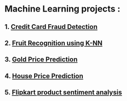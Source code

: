 # Machine Learning projects : 

## 1. [Credit Card Fraud Detection](https://github.com/HeadHunter28/MachineLearning/tree/69587e5936a79ac460b61ecfe780a4dad209c22b/ML/Credit%20Card%20Fraud%20Detection)

## 2. [Fruit Recognition using K-NN](https://github.com/HeadHunter28/MachineLearning/tree/69587e5936a79ac460b61ecfe780a4dad209c22b/ML/Fruit%20Recognition-%20KNN)

## 3. [Gold Price Prediction](https://github.com/HeadHunter28/MachineLearning/tree/69587e5936a79ac460b61ecfe780a4dad209c22b/ML/Gold%20Price%20Prediction)

## 4. [House Price Prediction](https://github.com/HeadHunter28/MachineLearning/tree/69587e5936a79ac460b61ecfe780a4dad209c22b/ML/House%20Price%20Prediction)

## 5. [Flipkart product sentiment analysis](https://github.com/HeadHunter28/MachineLearning/tree/69587e5936a79ac460b61ecfe780a4dad209c22b/ML/Flipkart%20Product%20Sentiment%20Analysis)
